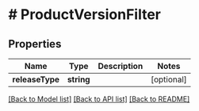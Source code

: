 # # ProductVersionFilter

## Properties

Name | Type | Description | Notes
------------ | ------------- | ------------- | -------------
**releaseType** | **string** |  | [optional]

[[Back to Model list]](../../README.md#models) [[Back to API list]](../../README.md#endpoints) [[Back to README]](../../README.md)
